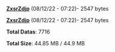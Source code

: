 [**ZxsrZdjp**](/data/ZxsrZdjp.txt) (08/12/22 - 07:22)- 2547 bytes

[**ZxsrZdjp**](/data/ZxsrZdjp.txt) (08/12/22 - 07:22)- 2547 bytes

**Total Datas**: 7716

**Total Size**: 44.85 MB / 44.9 MB